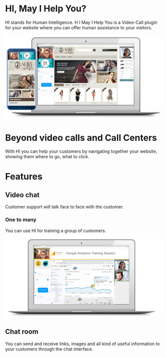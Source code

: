 # HI, May I Help You?
HI stands for Human Intelligence. H I May I Help You is a Video-Call plugin for your website where you can offer human assistance to your visitors.

![screenshot1](resources/screenshot1.png)


# Beyond video calls and Call Centers

With HI you can help your customers by navigating together your website, showing them where to go, what to click.

# Features

## Video chat

Customer support will talk face to face with the customer.

### One to many

You can use HI for training a group of customers.
![screenshot1](resources/screenshot2.png)

## Chat room

You can send and receive links, images and all kind of useful information to your customers through the chat interface.

